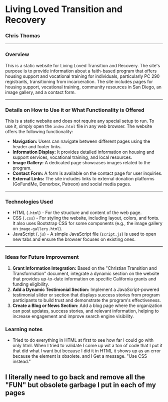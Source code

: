 # Living Loved Transition and Recovery

### Chris Thomas

---

### Overview
This is a static website for Living Loved Transition and Recovery. The site's purpose is to provide information about a faith-based program that offers housing support and vocational training for individuals, particularly PC 290 registrants, transitioning from incarceration. The site includes pages for housing support, vocational training, community resources in San Diego, an image gallery, and a contact form.

---

### Details on How to Use it or What Functionality is Offered
This is a static website and does not require any special setup to run. To use it, simply open the `index.html` file in any web browser. The website offers the following functionality:
* **Navigation:** Users can navigate between different pages using the header and footer links.
* **Information Display:** It provides detailed information on housing and support services, vocational training, and local resources.
* **Image Gallery:** A dedicated page showcases images related to the program.
* **Contact Form:** A form is available on the contact page for user inquiries.
* **External Links:** The site includes links to external donation platforms (GoFundMe, Donorbox, Patreon) and social media pages.

---

### Technologies Used
* HTML (`.html`) - For the structure and content of the web page.
* CSS (`.css`) - For styling the website, including layout, colors, and fonts. It also uses Bootstrap CSS for some components (e.g., the image gallery on `image-gallery.html`).
* JavaScript (`.js`) - A simple JavaScript file (`script.js`) is used to open new tabs and ensure the browser focuses on existing ones.

---

### Ideas for Future Improvement
1.  **Grant Information Integration:** Based on the "Christian Transition and Transformation" document, integrate a dynamic section on the website that provides up-to-date information on specific California grants and funding eligibility.
2.  **Add a Dynamic Testimonial Section:** Implement a JavaScript-powered testimonial slider or section that displays success stories from program participants to build trust and demonstrate the program's effectiveness.
3.  **Create a Blog or News Section:** Add a blog page where the organization can post updates, success stories, and relevant information, helping to increase engagement and improve search engine visibility.

### Learning notes
* Tried to do everything in HTML at first to see how far I could go with only html. When I tried to validate I come up wit a ton of code that I put it that did what I 
want but because I did it in HTML it shows up as an error because the element is obsolete. and I Get a message. "Use CSS instead."
## I literally need to go back and remove all the "FUN" but obsolete garbage I put in each of my pages
